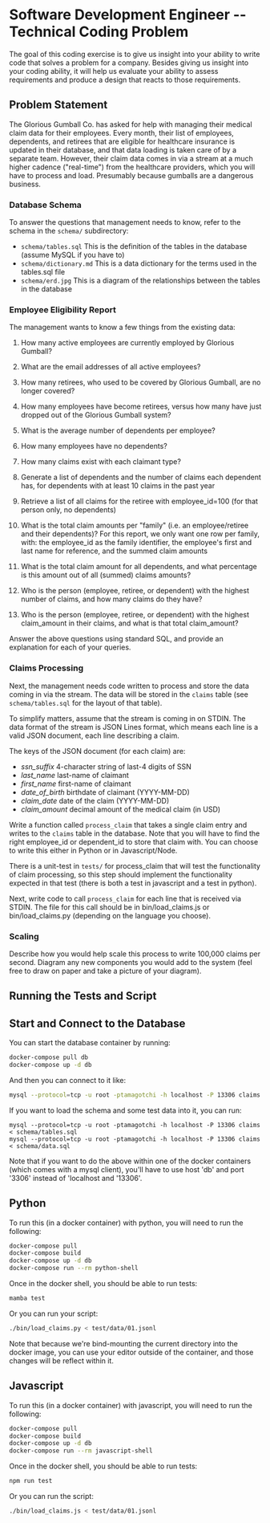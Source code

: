 # Software Development Engineer -- Technical Coding Problem

The goal of this coding exercise is to give us insight into your
ability to write code that solves a problem for a company.  Besides
giving us insight into your coding ability, it will help us evaluate
your ability to assess requirements and produce a design that reacts
to those requirements.



## Problem Statement

The Glorious Gumball Co. has asked for help with managing their
medical claim data for their employees.  Every month, their list of
employees, dependents, and retirees that are eligible for healthcare
insurance is updated in their database, and that data loading is taken
care of by a separate team.  However, their claim data comes in via a
stream at a much higher cadence ("real-time") from the healthcare
providers, which you will have to process and load.  Presumably
because gumballs are a dangerous business.


### Database Schema

To answer the questions that management needs to know, refer to the
schema in the `schema/` subdirectory:
* `schema/tables.sql`  This is the definition of the tables in the
  database (assume MySQL if you have to)
* `schema/dictionary.md` This is a data dictionary for the terms used
  in the tables.sql file
* `schema/erd.jpg`  This is a diagram of the relationships between
  the tables in the database
    

### Employee Eligibility Report

The management wants to know a few things from the existing data:

1.  How many active employees are currently employed by Glorious Gumball?

2.  What are the email addresses of all active employees?

3.  How many retirees, who used to be covered by Glorious Gumball, are no longer covered?

4.  How many employees have become retirees, versus how many have just dropped out of the Glorious Gumball system?
    
5.  What is the average number of dependents per employee?

6.  How many employees have no dependents?

7.  How many claims exist with each claimant type?

8.  Generate a list of dependents and the number of claims each dependent has, for dependents with at least 10 claims in the past year

9.  Retrieve a list of all claims for the retiree with employee_id=100 (for that person only, no dependents)

10.  What is the total claim amounts per "family" (i.e. an employee/retiree and their dependents)?  For this report, we only want one row per family, with: the employee_id as the family identifier, the employee's first and last name for reference, and the summed claim amounts

11.  What is the total claim amount for all dependents, and what percentage is this amount out of all (summed) claims amounts?

12.  Who is the person (employee, retiree, or dependent) with the highest number of claims, and how many claims do they have?

13.  Who is the person (employee, retiree, or dependent) with the highest claim\_amount in their claims, and what is that total claim\_amount?

Answer the above questions using standard SQL, and provide an explanation for each of your queries.


### Claims Processing

Next, the management needs code written to process and store the data
coming in via the stream.  The data will be stored in the `claims`
table (see `schema/tables.sql` for the layout of that table).

To simplify matters, assume that the stream is coming in on STDIN.
The data format of the stream is JSON Lines format, which means each
line is a valid JSON document, each line describing a claim.

The keys of the JSON document (for each claim) are:
* *ssn_suffix* 4-character string of last-4 digits of SSN
* *last\_name* last-name of claimant
* *first\_name* first-name of claimant
* *date\_of\_birth* birthdate of claimant (YYYY-MM-DD)
* *claim\_date* date of the claim (YYYY-MM-DD)
* *claim\_amount* decimal amount of the medical claim (in USD)

Write a function called `process_claim` that takes a single claim
entry and writes to the `claims` table in the database.  Note that you
will have to find the right employee\_id or dependent\_id to store
that claim with.  You can choose to write this either in Python or in
Javascript/Node.

There is a unit-test in `tests/` for process_claim that will test the
functionality of claim processing, so this step should implement the
functionality expected in that test (there is both a test in
javascript and a test in python).

Next, write code to call `process_claim` for each line that is
received via STDIN.  The file for this call should be in
bin/load\_claims.js or bin/load\_claims.py (depending on the language
you choose).


### Scaling

Describe how you would help scale this process to write 100,000 claims
per second.  Diagram any new components you would add to the system
(feel free to draw on paper and take a picture of your diagram).


## Running the Tests and Script

## Start and Connect to the Database

You can start the database container by running:
```bash
docker-compose pull db
docker-compose up -d db
```

And then you can connect to it like:
```bash
mysql --protocol=tcp -u root -ptamagotchi -h localhost -P 13306 claims
```

If you want to load the schema and some test data into it, you can
run:
```
mysql --protocol=tcp -u root -ptamagotchi -h localhost -P 13306 claims < schema/tables.sql
mysql --protocol=tcp -u root -ptamagotchi -h localhost -P 13306 claims < schema/data.sql
```

Note that if you want to do the above within one of the docker
containers (which comes with a mysql client), you'll have to use host
'db' and port '3306' instead of 'localhost and '13306'.


## Python

To run this (in a docker container) with python, you will need to run
the following:
```bash
docker-compose pull
docker-compose build 
docker-compose up -d db
docker-compose run --rm python-shell
```

Once in the docker shell, you should be able to run tests:
```bash
mamba test
```

Or you can run your script:
```bash
./bin/load_claims.py < test/data/01.jsonl
```

Note that because we're bind-mounting the current directory into the
docker image, you can use your editor outside of the container, and
those changes will be reflect within it.


## Javascript

To run this (in a docker container) with javascript, you will need to
run the following:
```bash
docker-compose pull
docker-compose build
docker-compose up -d db
docker-compose run --rm javascript-shell
```

Once in the docker shell, you should be able to run tests:
```bash
npm run test
```

Or you can run the script:
```bash
./bin/load_claims.js < test/data/01.jsonl
```
